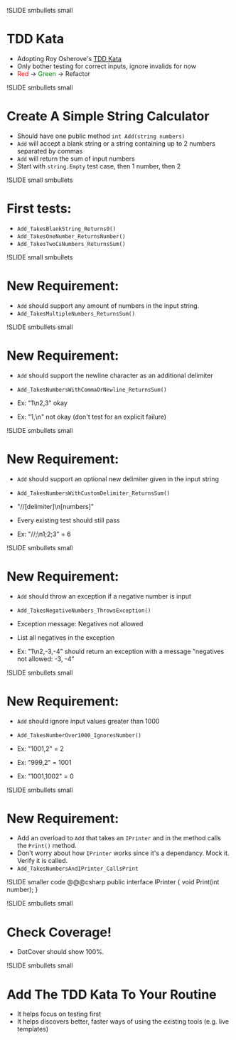 !SLIDE smbullets small
# TDD Kata #

* Adopting Roy Osherove's <a href='http://osherove.com/tdd-kata-1/'>TDD Kata</a>
* Only bother testing for correct inputs, ignore invalids for now
* <span style='color: red'>Red</span> &#8594;
<span style='color: green'>Green</span> &#8594; Refactor


!SLIDE smbullets small
# Create A Simple String Calculator #

* Should have one public method `int Add(string numbers)`
* `Add` will accept a blank string or a string containing up to 2 numbers separated by commas
* `Add` will return the sum of input numbers 
* Start with `string.Empty` test case, then 1 number, then 2


!SLIDE small smbullets
# First tests:
* `Add_TakesBlankString_Returns0()`
* `Add_TakesOneNumber_ReturnsNumber()`
* `Add_TakesTwoCsNumbers_ReturnsSum()`


!SLIDE small smbullets
# New Requirement:
* `Add` should support any amount of numbers in the input string.
* `Add_TakesMultipleNumbers_ReturnsSum()`


!SLIDE smbullets small
# New Requirement:
* `Add` should support the newline character as an additional delimiter 
* `Add_TakesNumbersWithCommaOrNewline_ReturnsSum()`

* Ex: "1\n2,3" okay
* Ex: "1,\n" not okay (don't test for an explicit failure)


!SLIDE smbullets small
# New Requirement:
* `Add` should support an optional new delimiter given in the input string
* `Add_TakesNumbersWithCustomDelimiter_ReturnsSum()`
* "//[delimiter]\n[numbers]"
* Every existing test should still pass

* Ex: "//;\n1;2;3" = 6


!SLIDE smbullets small
# New Requirement:
* `Add` should throw an exception if a negative number is input
* `Add_TakesNegativeNumbers_ThrowsException()`
* Exception message: Negatives not allowed
* List all negatives in the exception

* Ex: "1\n2,-3,-4" should return an exception with a message "negatives not allowed: -3, -4" 


!SLIDE smbullets small
# New Requirement:
* `Add` should ignore input values greater than 1000
* `Add_TakesNumberOver1000_IgnoresNumber()`

* Ex: "1001,2" = 2
* Ex: "999,2" = 1001
* Ex: "1001,1002" = 0


!SLIDE smbullets small
# New Requirement:
* Add an overload to `Add` that takes an `IPrinter` and in the method calls the `Print()` method.
* Don't worry about how `IPrinter` works since it's a dependancy.  Mock it.  Verify it is called.
* `Add_TakesNumbersAndIPrinter_CallsPrint`


!SLIDE smaller code
    @@@csharp
    public interface IPrinter
    {
      void Print(int number);
    }


!SLIDE smbullets small
# Check Coverage!
* DotCover should show 100%.


!SLIDE smbullets small
# Add The TDD Kata To Your Routine

* It helps focus on testing first
* It helps discovers better, faster ways of using the existing tools (e.g. live templates)
